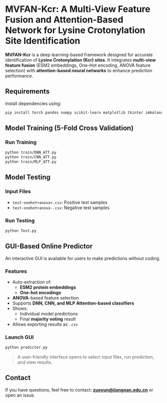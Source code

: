 #  MVFAN-Kcr: A Multi-View Feature Fusion and Attention-Based Network for Lysine Crotonylation Site Identification

**MVFAN-Kcr** is a deep learning-based framework designed for accurate identification of **Lysine Crotonylation (Kcr) sites**. It integrates **multi-view feature fusion** (ESM2 embeddings, One-Hot encoding, ANOVA feature selection) with **attention-based neural networks** to enhance prediction performance.



##  Requirements

Install dependencies using:

```bash
pip install torch pandas numpy scikit-learn matplotlib tkinter imbalanced-learn biopython
```


##  Model Training (5-Fold Cross Validation)



###  Run Training

```bash
python train/DNN_ATT.py
python train/CNN_ATT.py
python train/MLP_ATT.py
```


##  Model Testing

###  Input Files

- `test-onehot+anova+.csv`: Positive test samples
- `test-onehot+anova-.csv`: Negative test samples

### Run Testing

```bash
python Test.py
```



## GUI-Based Online Predictor

An interactive GUI is available for users to make predictions without coding.

### Features

- Auto-extraction of:
  - **ESM2 protein embeddings**
  - **One-hot encodings**
- **ANOVA**-based feature selection
- Supports **DNN, CNN, and MLP Attention-based classifiers**
- Shows:
  - Individual model predictions
  - Final **majority voting** result
- Allows exporting results as `.csv`

###  Launch GUI

```bash
python predicter.py
```

> A user-friendly interface opens to select input files, run prediction, and view results.



## Contact

If you have questions, feel free to contact: **zuoyun@jiangnan.edu.cn** or open an issue.
